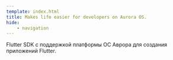 ```yaml
---
template: index.html
title: Makes life easier for developers on Aurora OS.
hide:
    - navigation
---
```


Flutter SDK с поддержкой платформы ОС Аврора для создания приложений Flutter.
